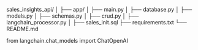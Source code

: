 sales_insights_api/
│
├── app/
│   ├── main.py
│   ├── database.py
│   ├── models.py
│   ├── schemas.py
│   ├── crud.py
│   ├── langchain_processor.py
│
├── sales_init.sql
├── requirements.txt
└── README.md


from langchain.chat_models import ChatOpenAI